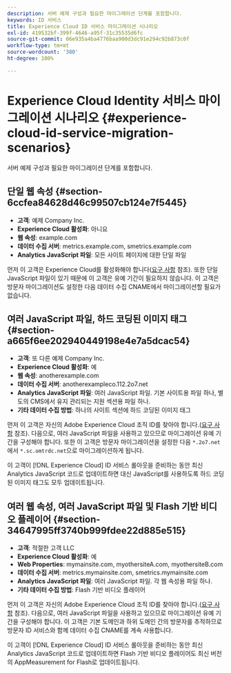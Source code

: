 ```yaml
---
description: 서버 예제 구성과 필요한 마이그레이션 단계를 포함합니다.
keywords: ID 서비스
title: Experience Cloud ID 서비스 마이그레이션 시나리오
exl-id: 419532bf-399f-4646-a95f-31c35535d6fc
source-git-commit: 06e935a4ba4776baa900d3dc91e294c92b873c0f
workflow-type: tm+mt
source-wordcount: '380'
ht-degree: 100%

---
```


# Experience Cloud Identity 서비스 마이그레이션 시나리오 {#experience-cloud-id-service-migration-scenarios}

서버 예제 구성과 필요한 마이그레이션 단계를 포함합니다.

## 단일 웹 속성 {#section-6ccfea84628d46c99507cb124e7f5445}

* **고객**: 예제 Company Inc.
* **Experience Cloud 활성화**: 아니요
* **웹 속성**: example.com
* **데이터 수집 서버**: metrics.example.com, smetrics.example.com
* **Analytics JavaScript 파일**: 모든 사이트 페이지에 대한 단일 파일

먼저 이 고객은 Experience Cloud를 활성화해야 합니다([요구 사항](../../reference/requirements.md) 참조). 또한 단일 JavaScript 파일이 있기 때문에 이 고객은 유예 기간이 필요하지 않습니다. 이 고객은 방문자 마이그레이션도 설정한 다음 데이터 수집 CNAME에서 마이그레이션할 필요가 없습니다.

## 여러 JavaScript 파일, 하드 코딩된 이미지 태그 {#section-a665f6ee202940449198e4e7a5dcac54}

* **고객**: 또 다른 예제 Company Inc.
* **Experience Cloud 활성화**: 예
* **웹 속성**: anotherexample.com
* **데이터 수집 서버**: anotherexampleco.112.2o7.net
* **Analytics JavaScript 파일**: 여러 JavaScript 파일. 기본 사이트용 파일 하나, 별도의 CMS에서 유지 관리되는 지원 섹션용 파일 하나.
* **기타 데이터 수집 방법**: 하나의 사이트 섹션에 하드 코딩된 이미지 태그

먼저 이 고객은 자신의 Adobe Experience Cloud 조직 ID를 찾아야 합니다.([요구 사항](../../reference/requirements.md) 참조). 다음으로, 여러 JavaScript 파일을 사용하고 있으므로 마이그레이션 유예 기간을 구성해야 합니다. 또한 이 고객은 방문자 마이그레이션을 설정한 다음 `*.2o7.net`에서 `*.sc.omtrdc.net`으로 마이그레이션하게 됩니다.

이 고객이 [!DNL Experience Cloud] ID 서비스 롤아웃을 준비하는 동안 최신 Analytics JavaScript 코드로 업데이트하면 대신 JavaScript를 사용하도록 하드 코딩된 이미지 태그도 모두 업데이트됩니다.

## 여러 웹 속성, 여러 JavaScript 파일 및 Flash 기반 비디오 플레이어 {#section-34647995ff3740b999fdee22d885e515}

* **고객**: 적절한 고객 LLC
* **Experience Cloud 활성화**: 예
* **Web Properties**: mymainsite.com, myothersiteA.com, myothersiteB.com
* **데이터 수집 서버**: metrics.mymainsite.com, smetrics.mymainsite.com
* **Analytics JavaScript 파일**: 여러 JavaScript 파일. 각 웹 속성용 파일 하나.
* **기타 데이터 수집 방법**: Flash 기반 비디오 플레이어

먼저 이 고객은 자신의 Adobe Experience Cloud 조직 ID를 찾아야 합니다.([요구 사항](../../reference/requirements.md) 참조). 다음으로, 여러 JavaScript 파일을 사용하고 있으므로 마이그레이션 유예 기간을 구성해야 합니다. 이 고객은 기본 도메인과 하위 도메인 간의 방문자를 추적하므로 방문자 ID 서비스와 함께 데이터 수집 CNAME를 계속 사용합니다.

이 고객이 [!DNL Experience Cloud] ID 서비스 롤아웃을 준비하는 동안 최신 Analytics JavaScript 코드로 업데이트하면 Flash 기반 비디오 플레이어도 최신 버전의 AppMeasurement for Flash로 업데이트됩니다.
